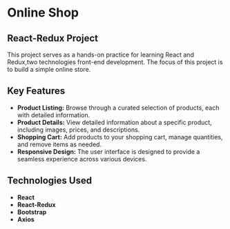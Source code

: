 # Online Shop
## React-Redux Project

This project serves as a hands-on practice for learning React and Redux,two technologies front-end development. The focus of this project is to build a simple online store.

## Key Features

- **Product Listing:** Browse through a curated selection of products, each with detailed information.
- **Product Details:** View detailed information about a specific product, including images, prices, and descriptions.
- **Shopping Cart:** Add products to your shopping cart, manage quantities, and remove items as needed.
- **Responsive Design:** The user interface is designed to provide a seamless experience across various devices.

## Technologies Used

- **React**
- **React-Redux**
- **Bootstrap**
- **Axios**

